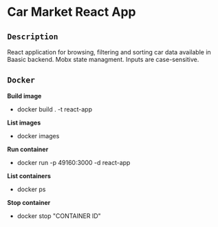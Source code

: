 # Car Market React App

## `Description`
React application for browsing, filtering and sorting car data available in Baasic backend.
Mobx state managment.
Inputs are case-sensitive.

## `Docker`

<b>Build image</b>
- docker build . -t react-app

<b>List images</b>
- docker images

<b>Run container</b>
- docker run -p 49160:3000 -d react-app

<b>List containers</b>
- docker ps

<b>Stop container</b>
- docker stop "CONTAINER ID"
